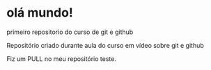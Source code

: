 # olá mundo!
 primeiro repositorio do curso de git e github

 Repositório criado durante aula do curso em vídeo sobre git e github
 
 Fiz um PULL no meu repositório teste.
